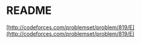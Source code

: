 # README

[http://codeforces.com/problemset/problem/819/E](http://codeforces.com/problemset/problem/819/E)
